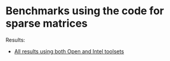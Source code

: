 # Benchmarks using the code for sparse matrices

Results:

- [All results using both Open and Intel toolsets](https://github.com/cpmech/laclib/blob/main/benchmarks/sparse/README-open_intel_ana_fact_all.md)
